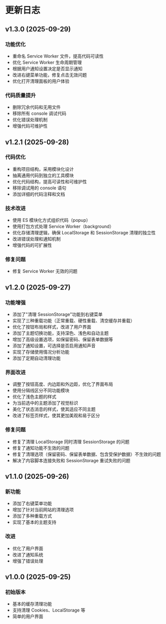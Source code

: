 # 更新日志

## v1.3.0 (2025-09-29)

### 功能优化

- 重命名 Service Worker 文件，提高代码可读性
- 优化 Service Worker 生命周期管理
- 根据用户通知设置决定是否显示通知
- 改进右键菜单功能，修复点击无效问题
- 优化打开清理面板的用户体验

### 代码质量提升

- 删除冗余代码和无用文件
- 移除所有 console 调试代码
- 优化错误处理机制
- 增强代码可维护性

## v1.2.1 (2025-09-28)

### 代码优化

- 重构项目结构，采用模块化设计
- 抽离通用代码到独立的工具模块
- 优化代码结构，提高可读性和可维护性
- 移除调试用的 console 语句
- 添加详细的代码注释和文档

### 技术改进

- 使用 ES 模块化方式组织代码（popup）
- 使用打包方式处理 Service Worker（background）
- 优化存储清理逻辑，确保 LocalStorage 和 SessionStorage 清理的独立性
- 改进错误处理和通知机制
- 增强代码的可扩展性

### 修复问题

- 修复 Service Worker 无效的问题

## v1.2.0 (2025-09-27)

### 功能增强

- 添加了"清理 SessionStorage"功能到右键菜单
- 实现了三种重载功能（正常重载、硬性重载、清空缓存并重载）
- 优化了按钮布局和样式，改进了用户界面
- 添加了主题切换功能，支持深色、浅色和自动主题
- 增加了高级设置选项，如保留密码、保留表单数据等
- 添加了通知设置，可选择是否启用通知声音
- 实现了存储使用情况分析功能
- 添加了定期自动清理功能

### 界面改进

- 调整了按钮高度、内边距和外边距，优化了界面布局
- 使用分隔线区分不同功能模块
- 优化了浅色主题的样式
- 为当前选中的主题添加了视觉标识
- 美化了状态消息的样式，使其适应不同主题
- 改进了标签页样式，使其更加美观和易于区分

### 修复问题

- 修复了清理 LocalStorage 同时清理 SessionStorage 的问题
- 修复了通知功能不生效的问题
- 修复了清理选项（保留密码、保留表单数据、包含受保护数据）不生效的问题
- 解决了内容脚本连接失败和 SessionStorage 重试失败的问题

## v1.1.0 (2025-09-26)

### 新功能

- 添加了右键菜单功能
- 增加了针对当前网站的清理选项
- 添加了多种重载方式
- 实现了基本的主题支持

### 改进

- 优化了用户界面
- 改进了通知系统
- 增强了错误处理

## v1.0.0 (2025-09-25)

### 初始版本

- 基本的缓存清理功能
- 支持清理 Cookies、LocalStorage 等
- 简单的用户界面
